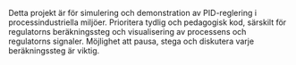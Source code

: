 <!-- Use this file to provide workspace-specific custom instructions to Copilot. For more details, visit https://code.visualstudio.com/docs/copilot/copilot-customization#_use-a-githubcopilotinstructionsmd-file -->

Detta projekt är för simulering och demonstration av PID-reglering i processindustriella miljöer. Prioritera tydlig och pedagogisk kod, särskilt för regulatorns beräkningssteg och visualisering av processens och regulatorns signaler. Möjlighet att pausa, stega och diskutera varje beräkningssteg är viktig.
